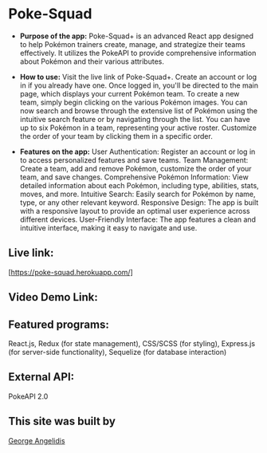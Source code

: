 # Poke-Squad
* **Purpose of the app:** 
   Poke-Squad+ is an advanced React app designed to help Pokémon trainers create, manage, and strategize their teams effectively. It utilizes the PokeAPI to provide comprehensive information about Pokémon and their various attributes.
* **How to use:**
  Visit the live link of Poke-Squad+.
Create an account or log in if you already have one.
Once logged in, you'll be directed to the main page, which displays your current Pokémon team.
To create a new team, simply begin clicking on the various Pokémon images.
You can now search and browse through the extensive list of Pokémon using the intuitive search feature or by navigating through the list.
You can have up to six Pokémon in a team, representing your active roster.
Customize the order of your team by clicking them in a specific order.

* **Features on the app:**
User Authentication: Register an account or log in to access personalized features and save teams.
Team Management: Create a team, add and remove Pokémon, customize the order of your team, and save changes.
Comprehensive Pokémon Information: View detailed information about each Pokémon, including type, abilities, stats, moves, and more.
Intuitive Search: Easily search for Pokémon by name, type, or any other relevant keyword.
Responsive Design: The app is built with a responsive layout to provide an optimal user experience across different devices.
User-Friendly Interface: The app features a clean and intuitive interface, making it easy to navigate and use.
   
 ## Live link: 
[https://poke-squad.herokuapp.com/]

## Video Demo Link: 

## Featured programs: 
React.js, Redux (for state management), CSS/SCSS (for styling), Express.js (for server-side functionality), Sequelize (for database interaction)

## External API:
PokeAPI 2.0

## This site was built by
[George Angelidis](https://github.com/Gazmoji)
